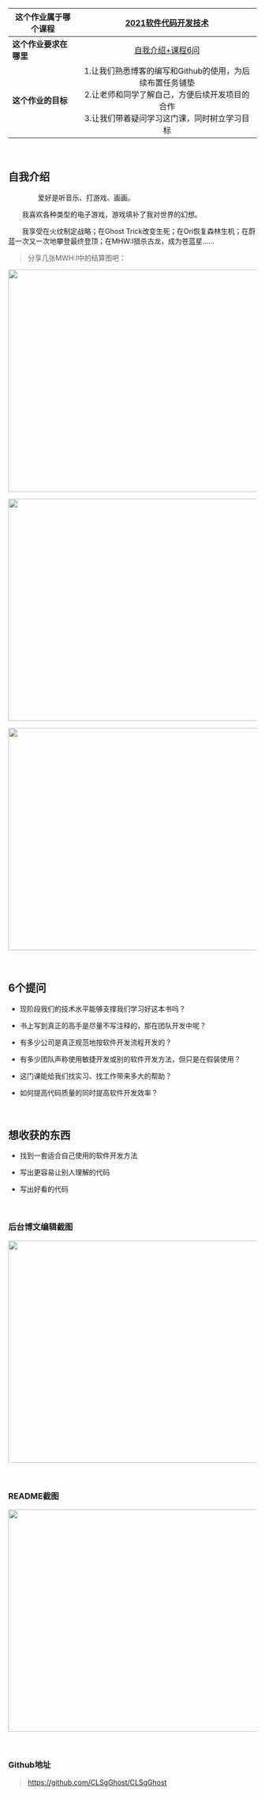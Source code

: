 | 这个作业属于哪个课程 | [2021软件代码开发技术](https://edu.cnblogs.com/campus/gdgy/2021Softwarecodedevelopmenttechnology) |
| -------------------- | :----------------------------------------------------------: |
| **这个作业要求在哪里**   | [自我介绍+课程6问](https://edu.cnblogs.com/campus/gdgy/2021Softwarecodedevelopmenttechnology/homework/11773) |
| **这个作业的目标**       | 1.让我们熟悉博客的编写和Github的使用，为后续布置任务铺垫<br />2.让老师和同学了解自己，方便后续开发项目的合作<br />3.让我们带着疑问学习这门课，同时树立学习目标 | <br /> <br />

<br />

## 自我介绍
​　　
　　爱好是听音乐、打游戏、画画。

　　我喜欢各种类型的电子游戏，游戏填补了我对世界的幻想。
  
　　我享受在火纹制定战略；在Ghost Trick改变生死；在Ori恢复森林生机；在蔚蓝一次又一次地攀登最终登顶；在MHW:I猎杀古龙，成为苍蓝星......

>分享几张MWH:I中的结算图吧：

<img src="https://img2020.cnblogs.com/blog/1958609/202103/1958609-20210308214220112-1871406239.jpg" width = "800" height = "450" align=center /> <br />

<img src="https://img2020.cnblogs.com/blog/1958609/202103/1958609-20210308211506140-1087712321.jpg" width = "800" height = "450" align=center /> <br />

<img src="https://img2020.cnblogs.com/blog/1958609/202103/1958609-20210308211516880-1745392427.jpg" width = "800" height = "450" align=center /> <br /> 


<br />

## 6个提问
- 现阶段我们的技术水平能够支撑我们学习好这本书吗？

- 书上写到真正的高手是尽量不写注释的，那在团队开发中呢？

- 有多少公司是真正规范地按软件开发流程开发的？

- 有多少团队声称使用敏捷开发或别的软件开发方法，但只是在假装使用？

- 这门课能给我们找实习、找工作带来多大的帮助？

- 如何提高代码质量的同时提高软件开发效率？ <br />

<br />

## 想收获的东西
-  找到一套适合自己使用的软件开发方法

-  写出更容易让别人理解的代码

-  写出好看的代码 <br />


<br />

### 后台博文编辑截图
<img src="https://img2020.cnblogs.com/blog/1958609/202103/1958609-20210308212054598-1455331309.png" width = "800" height = "450" align=center /> <br />

<br />

### README截图
<img src="https://img2020.cnblogs.com/blog/1958609/202103/1958609-20210308213428312-1830797647.png" width = "800" height = "450" align=center /> <br />

<br />

### Github地址

> https://github.com/CLSgGhost/CLSgGhost 

<br />
